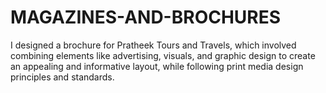 # MAGAZINES-AND-BROCHURES
I designed a brochure for Pratheek Tours and Travels, which involved combining elements like advertising, visuals, and graphic design to create an appealing and informative layout, while following print media design principles and standards.
